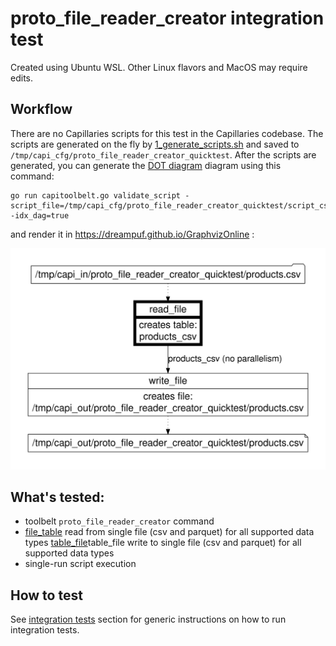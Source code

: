 # proto_file_reader_creator integration test

Created using Ubuntu WSL. Other Linux flavors and MacOS may require edits.

## Workflow

There are no Capillaries scripts for this test in the Capillaries codebase. The scripts are generated on the fly by [1_generate_scripts.sh](./1_generate_scripts.sh) and saved to `/tmp/capi_cfg/proto_file_reader_creator_quicktest`.  After the scripts are generated, you can generate the  [DOT diagram](../../../doc/glossary.md#dot-diagrams) diagram using this command:

```
go run capitoolbelt.go validate_script -script_file=/tmp/capi_cfg/proto_file_reader_creator_quicktest/script_csv.json -idx_dag=true
```
and render it in https://dreampuf.github.io/GraphvizOnline :

![drawing](../../../doc/dot-proto-file-reader-creator.svg)

## What's tested:

- toolbelt `proto_file_reader_creator` command
- [file_table](../../../doc/glossary.md#file_table) read from single file (csv and parquet) for all supported data types
[table_file](../../../doc/glossary.md#table_file)table_file write to single file (csv and parquet) for all supported data types
- single-run script execution

## How to test

See [integration tests](../../../doc/testing.md#integration-tests) section for generic instructions on how to run integration tests.
